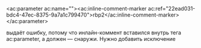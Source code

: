 <ac:parameter ac:name=""><ac:inline-comment-marker ac:ref="22ead031-bdc4-47ec-8375-9a7a1c799470">rbp2</ac:inline-comment-marker></ac:parameter>

выдаёт ошибку, потому что инлайн-коммент вставился внутрь тега ac:parameter, а должен — снаружи. Нужно добавить исключение